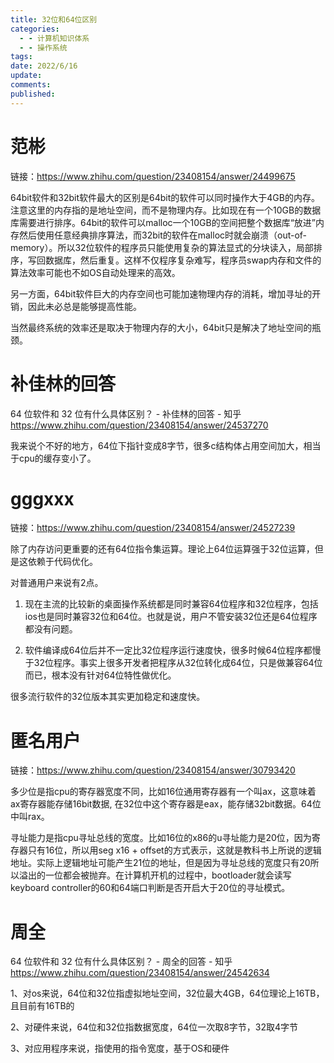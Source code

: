 ```yaml
---
title: 32位和64位区别
categories:
  - - 计算机知识体系
  - - 操作系统
tags: 
date: 2022/6/16
update: 
comments: 
published:
---
```

# 范彬

链接：https://www.zhihu.com/question/23408154/answer/24499675

64bit软件和32bit软件最大的区别是64bit的软件可以同时操作大于4GB的内存。注意这里的内存指的是地址空间，而不是物理内存。比如现在有一个10GB的数据库需要进行排序。64bit的软件可以malloc一个10GB的空间把整个数据库“放进”内存然后使用任意经典排序算法，而32bit的软件在malloc时就会崩溃（out-of-memory）。所以32位软件的程序员只能使用复杂的算法显式的分块读入，局部排序，写回数据库，然后重复。这样不仅程序复杂难写，程序员swap内存和文件的算法效率可能也不如OS自动处理来的高效。

另一方面，64bit软件巨大的内存空间也可能加速物理内存的消耗，增加寻址的开销，因此未必总是能够提高性能。

当然最终系统的效率还是取决于物理内存的大小，64bit只是解决了地址空间的瓶颈。

# 补佳林的回答

64 位软件和 32 位有什么具体区别？ - 补佳林的回答 - 知乎 https://www.zhihu.com/question/23408154/answer/24537270

我来说个不好的地方，64位下指针变成8字节，很多c结构体占用空间加大，相当于cpu的缓存变小了。

# gggxxx

链接：https://www.zhihu.com/question/23408154/answer/24527239

除了内存访问更重要的还有64位指令集运算。理论上64位运算强于32位运算，但是这依赖于代码优化。

对普通用户来说有2点。

1. 现在主流的比较新的桌面操作系统都是同时兼容64位程序和32位程序，包括ios也是同时兼容32位和64位。也就是说，用户不管安装32位还是64位程序都没有问题。

2. 软件编译成64位后并不一定比32位程序运行速度快，很多时候64位程序都慢于32位程序。事实上很多开发者把程序从32位转化成64位，只是做兼容64位而已，根本没有针对64位特性做优化。

很多流行软件的32位版本其实更加稳定和速度快。

# 匿名用户

链接：https://www.zhihu.com/question/23408154/answer/30793420

多少位是指cpu的寄存器宽度不同，比如16位通用寄存器有一个叫ax，这意味着ax寄存器能存储16bit数据, 在32位中这个寄存器是eax，能存储32bit数据。64位中叫rax。

寻址能力是指cpu寻址总线的宽度。比如16位的x86的u寻址能力是20位，因为寄存器只有16位，所以用seg x16 + offset的方式表示，这就是教科书上所说的逻辑地址。实际上逻辑地址可能产生21位的地址，但是因为寻址总线的宽度只有20所以溢出的一位都会被抛弃。在计算机开机的过程中，bootloader就会读写keyboard controller的60和64端口判断是否开启大于20位的寻址模式。

# 周全

64 位软件和 32 位有什么具体区别？ - 周全的回答 - 知乎 https://www.zhihu.com/question/23408154/answer/24542634

1、对os来说，64位和32位指虚拟地址空间，32位最大4GB，64位理论上16TB，且目前有16TB的

2、对硬件来说，64位和32位指数据宽度，64位一次取8字节，32取4字节

3、对应用程序来说，指使用的指令宽度，基于OS和硬件
